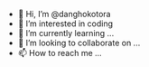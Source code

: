 - 👋 Hi, I’m @danghokotora
- 👀 I’m interested in coding
- 🌱 I’m currently learning ...
- 💞️ I’m looking to collaborate on ...
- 📫 How to reach me ...

<!---
danghokotora/danghokotora is a ✨ special ✨ repository because its `README.md` (this file) appears on your GitHub profile.
You can click the Preview link to take a look at your changes.
--->
